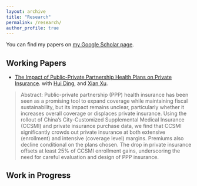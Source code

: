 ```yaml
---
layout: archive
title: "Research"
permalink: /research/
author_profile: true
---
```


You can find my papers on [my Google Scholar page](https://scholar.google.com/citations?user=75F0_ioAAAAJ&hl).

Working Papers
---
- [The Impact of Public-Private Partnership Health Plans on Private Insurance](https://papers.ssrn.com/sol3/papers.cfm?abstract_id=5250649). with [Hui Ding](https://dh-huiding.github.io/), and [Xian Xu](http://xianxu-econ.com/). 
>  Abstract: Public-private partnership (PPP) health insurance has been seen as a promising tool to expand coverage while maintaining fiscal sustainability, but its impact remains unclear, particularly whether it increases overall coverage or displaces private insurance. Using the rollout of China’s City-Customized Supplemental Medical Insurance (CCSMI) and private insurance purchase data, we find that CCSMI significantly crowds out private insurance at both extensive (enrollment) and intensive (coverage level) margins. Premiums also decline conditional on the plans chosen. The drop in private insurance offsets at least 25% of CCSMI enrollment gains, underscoring the need for careful evaluation and design of PPP insurance.

Work in Progress
---

